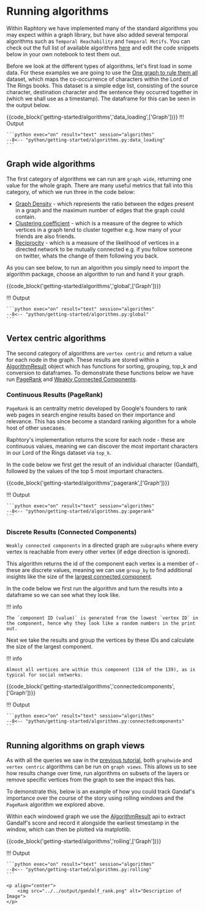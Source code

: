 # Running algorithms 

Within Raphtory we have implemented many of the standard algorithms you may expect within a graph library, but have also added several temporal algorithms such as `Temporal Reachability` and `Temporal Motifs`. You can check out the full list of available algorithms [here](https://docs.raphtory.com/en/master/#module-raphtory.algorithms) and edit the code snippets below in your own notebook to test them out.

Before we look at the different types of algorithms, let's first load in some data. For these examples we are going to use the [One graph to rule them all](https://arxiv.org/abs/2210.07871) dataset, which maps the co-occurrence of characters within the Lord of The Rings books. This dataset is a simple edge list, consisting of the source character, destination character and the sentence they occurred together in (which we shall use as a timestamp). The dataframe for this can be seen in the output below.

{{code_block('getting-started/algorithms','data_loading',['Graph'])}}
!!! Output

    ```python exec="on" result="text" session="algorithms"
    --8<-- "python/getting-started/algorithms.py:data_loading"
    ```

## Graph wide algorithms
The first category of algorithms we can run are `graph wide`, returning one value for the whole graph. There are many useful metrics that fall into this category, of which we run three in the code below:

* [Graph Density](https://en.wikipedia.org/wiki/Dense_graph) - which represents the ratio between the edges present in a graph and the maximum number of edges that the graph could contain.
* [Clustering coefficient](https://en.wikipedia.org/wiki/Clustering_coefficient) - which is a measure of the degree to which vertices in a graph tend to cluster together e.g. how many of your friends are also friends.
* [Reciprocity](https://en.wikipedia.org/wiki/Reciprocity_(network_science)) - which is a measure of the likelihood of vertices in a directed network to be mutually connected e.g. if you follow someone on twitter, whats the change of them following you back.

As you can see below, to run an algorithm you simply need to import the algorithm package, choose an algorithm to run and hand it your graph.

{{code_block('getting-started/algorithms','global',['Graph'])}}

!!! Output

    ```python exec="on" result="text" session="algorithms"
    --8<-- "python/getting-started/algorithms.py:global"
    ```


## Vertex centric algorithms 
The second category of algorithms are `vertex centric` and return a value for each node in the graph. These results are stored within a [AlgorithmResult](https://docs.raphtory.com/en/master/api/raphtory.html#raphtory.AlgorithmResultStrU64) object which has functions for sorting, grouping, top_k and conversion to dataframes. To demonstrate these functions below we have run [PageRank](https://en.wikipedia.org/wiki/PageRank) and [Weakly Connected Components](https://en.wikipedia.org/wiki/Component_(graph_theory)).

### Continuous Results (PageRank)
`PageRank` is an centrality metric developed by Google's founders to rank web pages in search engine results based on their importance and relevance. This has since become a standard ranking algorithm for a whole host of other usecases.

Raphtory's implementation returns the score for each node - these are continuous values, meaning we can discover the most important characters in our Lord of the Rings dataset via `top_k`.

In the code below we first get the result of an individual character (Gandalf), followed by the values of the top 5 most important characters. 

{{code_block('getting-started/algorithms','pagerank',['Graph'])}}

!!! Output

    ```python exec="on" result="text" session="algorithms"
    --8<-- "python/getting-started/algorithms.py:pagerank"
    ```

### Discrete Results (Connected Components)

`Weakly connected components` in a directed graph are `subgraphs` where every vertex is reachable from every other vertex (if edge direction is ignored). 

This algorithm returns the id of the component each vertex is a member of - these are discrete values, meaning we can use `group_by` to find additional insights like the size of the [largest connected component](https://en.wikipedia.org/wiki/Giant_component). 

In the code below we first run the algorithm and turn the results into a dataframe so we can see what they look like. 

!!! info

    The `component ID (value)` is generated from the lowest `vertex ID` in the component, hence why they look like a random numbers in the print out.

Next we take the results and group the vertices by these IDs and calculate the size of the largest component. 

!!! info 

    Almost all vertices are within this component (134 of the 139), as is typical for social networks.

{{code_block('getting-started/algorithms','connectedcomponents',['Graph'])}}

!!! Output

    ```python exec="on" result="text" session="algorithms"
    --8<-- "python/getting-started/algorithms.py:connectedcomponents"
    ```
## Running algorithms on graph views 

As with all the queries we saw in the [previous tutorial](querying.md), both `graphwide` and `vertex centric` algorithms can be run on `graph views`. This allows us to see how results change over time, run algorithms on subsets of the layers or remove specific vertices from the graph to see the impact this has. 

To demonstrate this, below is an example of how you could track Gandaf's importance over the course of the story using rolling windows and the `PageRank` algorithm we explored above. 

Within each windowed graph we use the [AlgorithmResult](https://docs.raphtory.com/en/master/api/raphtory.html#raphtory.AlgorithmResultStrU64) api to extract Gandalf's score and record it alongside the earliest timestamp in the window, which can then be plotted via matplotlib.


{{code_block('getting-started/algorithms','rolling',['Graph'])}}

!!! Output

    ```python exec="on" result="text" session="algorithms"
    --8<-- "python/getting-started/algorithms.py:rolling"
    ```

    <p align="center">
        <img src="../../output/gandalf_rank.png" alt="Description of Image">
    </p>


